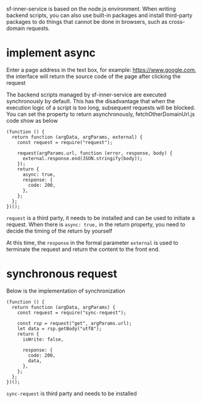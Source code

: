 sf-inner-service is based on the node.js environment. When writing backend scripts, you can also use built-in packages and install third-party packages to do things that cannot be done in browsers, such as cross-domain requests.

# implement async

Enter a page address in the text box, for example: https://www.google.com, the interface will return the source code of the page after clicking the request

The backend scripts managed by sf-inner-service are executed synchronously by default. This has the disadvantage that when the execution logic of a script is too long, subsequent requests will be blocked. You can set the property to return asynchronously, fetchOtherDomainUrl.js code show as below

````
(function () {
  return function (argData, argParams, external) {
    const request = require("request");

    request(argParams.url, function (error, response, body) {
      external.response.end(JSON.stringify(body));
    });
    return {
      async: true,
      response: {
        code: 200,
      },
    };
  };
})();
````

`request` is a third party, it needs to be installed and can be used to initiate a request. When there is `async: true,` in the return property, you need to decide the timing of the return by yourself

At this time, the `response` in the formal parameter `external` is used to terminate the request and return the content to the front end.

# synchronous request

Below is the implementation of synchronization

````
(function () {
  return function (argData, argParams) {
    const request = require("sync-request");

    const rsp = request("get", argParams.url);
    let data = rsp.getBody("utf8");
    return {
      isWrite: false,

      response: {
        code: 200,
        data,
      },
    };
  };
})();

````

`sync-request` is third party and needs to be installed